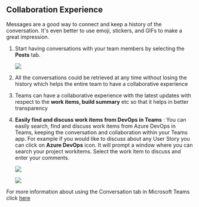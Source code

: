 ## Collaboration Experience

Messages are a good way to connect and keep a history of the conversation. It's even better to use emoji, stickers, and GIFs to make a great impression.

1. Start having conversations with your team members by selecting the **Posts** tab.

   ![](images/posts.png)

1. All the conversations could be retrieved at any time without losing the history which helps the entire team to have a collaborative experience

1. Teams can have a collaborative experience with the latest updates with respect to the **work items, build summary** etc so that it helps in better transparency

1. **Easily find and discuss work items from DevOps in Teams** : You can easily search, find and discuss work items from Azure DevOps in Teams, keeping the conversation and collaboration within your Teams app. For example if you would like to discuss about any User Story you can click on **Azure DevOps** icon. It will prompt a window where you can search your project workitems. Select the work item to discuss and enter your comments.

      ![](images/workitems_new.PNG)
      
      ![](images/workitems2_new.PNG)
      
For more information about using the Conversation tab in Microsoft Teams click [here](https://support.office.com/en-us/article/using-the-conversation-tab-in-microsoft-teams-53d1c530-3797-4a6f-9892-6760f8763df2)

